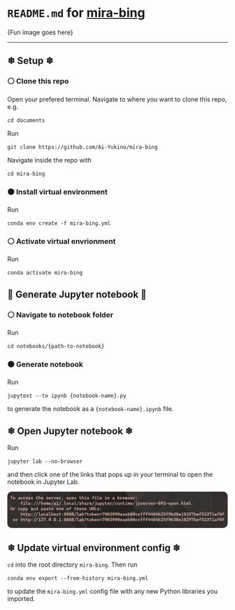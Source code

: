 # `README.md` for [mira-bing](https://github.com/Ai-Yukino/mira-bing)

{Fun image goes here}

---

## ❄ Setup ❄

### ⚪ Clone this repo

Open your prefered terminal. Navigate to where you want to clone this repo, e.g.

```
cd documents
```

Run

```
git clone https://github.com/Ai-Yukino/mira-bing
```

Navigate inside the repo with

```
cd mira-bing
```

### ⚫ Install virtual environment

Run

```
conda env create -f mira-bing.yml
```

### ⚪ Activate virtual envrionment

Run

```
conda activate mira-bing
```

## 🌸 Generate Jupyter notebook 🌸

### ⚪ Navigate to notebook folder

Run

```
cd notebooks/{path-to-notebook}
```

### ⚫ Generate notebook

Run

```
jupytext --to ipynb {notebook-name}.py
```

to generate the notebook as a `{notebook-name}.ipynb` file.

## ❄ Open Jupyter notebook ❄

Run

```
jupyter lab --no-browser
```

and then click one of the links that pops up in your terminal to open the notebook in Jupyter Lab.

<center>
<img src="images/lab.png" style="border-radius: 10px">
</center>

## ❄ Update virtual environment config ❄

`cd` into the root directory `mira-bing`. Then run

```
conda env export --from-history mira-bing.yml
```

to update the `mira-bing.yml` config file with any new Python libraries you imported.
